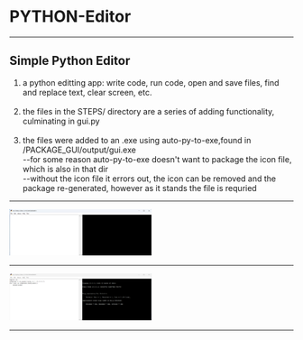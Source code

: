 # PYTHON-Editor

***

## Simple Python Editor <br>
1) a python editting app: write code, run code, open and save files, find and replace text, clear screen, etc.<br><br>
2) the files in the STEPS/ directory are a series of adding functionality, culminating in gui.py<br><br>
3) the files were added to an .exe using auto-py-to-exe,found in /PACKAGE_GUI/output/gui.exe<br>
   --for some reason auto-py-to-exe doesn't want to package the icon file, which is also in that dir<br>
   --without the icon file it errors out, the icon can be removed and the package re-generated, however as it stands the file is requried<br>




***

<img loading="lazy" src="IMAGES/joe-py-editor.png" height=50% width=50% />

***

<img loading="lazy" src="IMAGES/joe-py-editor2.png" height=50% width=50% />

***
